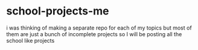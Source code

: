 # school-projects-me
i was thinking of making a separate repo for each of my topics but most of them are just a bunch of incomplete projects so I will be posting all the school like projects
